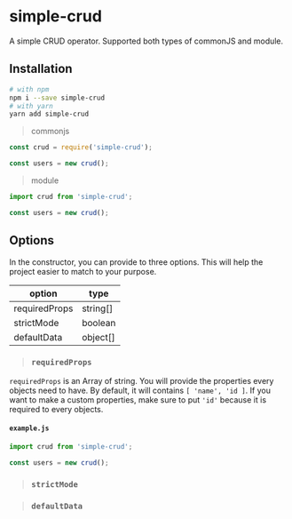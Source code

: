# simple-crud

A simple CRUD operator. Supported both types of commonJS and module.

## Installation

```sh
# with npm
npm i --save simple-crud
# with yarn
yarn add simple-crud
```

> commonjs
```js
const crud = require('simple-crud');

const users = new crud();
```

> module
```js
import crud from 'simple-crud';

const users = new crud();
```

## Options

In the constructor, you can provide to three options. This will help the project easier to match to your purpose.

option | type
-------|------
requiredProps| string[]
strictMode | boolean
defaultData | object[]

> ### `requiredProps`

`requiredProps` is an Array of string. You will provide the properties every objects need to have.
By default, it will contains `[ 'name', 'id ]`. If you want to make a custom properties, make sure to put `'id'` because it is required to every objects.

#### **`example.js`**
```js
import crud from 'simple-crud';

const users = new crud();
```

> ### `strictMode`



> ### `defaultData`

